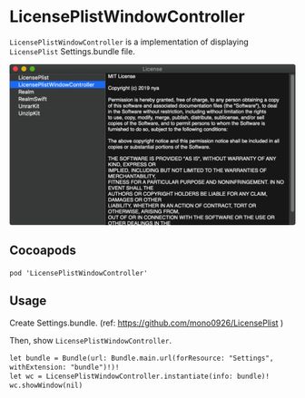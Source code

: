 # LicensePlistWindowController

`LicensePlistWindowController` is a implementation of displaying `LicensePlist` Settings.bundle file.

![Screenshot](https://raw.githubusercontent.com/cathandnya/LicensePlistWindowController/master/screenshot.png)

## Cocoapods

`pod 'LicensePlistWindowController'`

## Usage

Create Settings.bundle. (ref: https://github.com/mono0926/LicensePlist )

Then, show `LicensePlistWindowController`.

```
let bundle = Bundle(url: Bundle.main.url(forResource: "Settings", withExtension: "bundle")!)!
let wc = LicensePlistWindowController.instantiate(info: bundle)!
wc.showWindow(nil)
```
